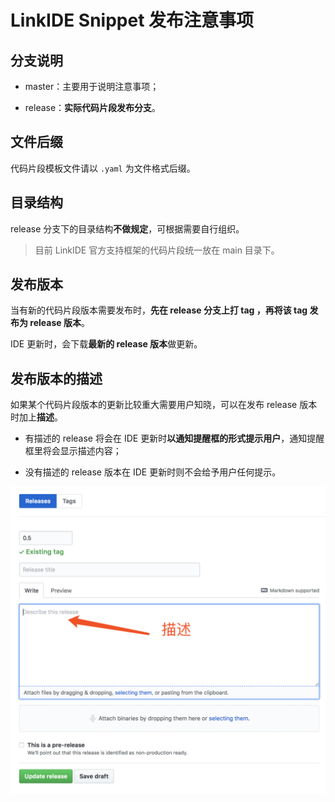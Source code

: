 # LinkIDE Snippet 发布注意事项

## 分支说明

- master：主要用于说明注意事项；

- release：**实际代码片段发布分支**。

## 文件后缀

代码片段模板文件请以 `.yaml` 为文件格式后缀。

## 目录结构

release 分支下的目录结构**不做规定**，可根据需要自行组织。

> 目前 LinkIDE 官方支持框架的代码片段统一放在 main 目录下。

## 发布版本

当有新的代码片段版本需要发布时，**先在 release 分支上打 tag ，再将该 tag 发布为 release 版本**。

IDE 更新时，会下载**最新的 release 版本**做更新。

## 发布版本的描述

如果某个代码片段版本的更新比较重大需要用户知晓，可以在发布 release 版本时加上**描述**。

- 有描述的 release 将会在 IDE 更新时**以通知提醒框的形式提示用户**，通知提醒框里将会显示描述内容；

- 没有描述的 release 版本在 IDE 更新时则不会给予用户任何提示。

![img](./img.png)